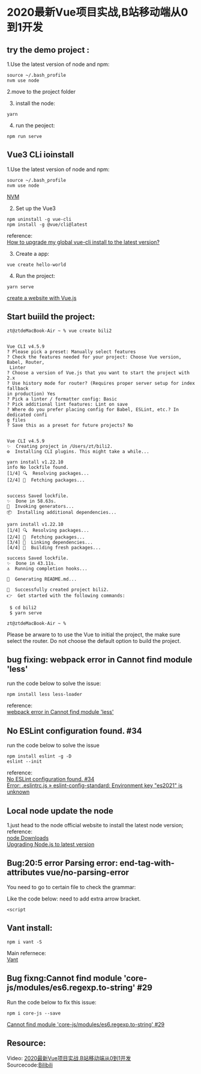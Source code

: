 # 2020最新Vue项目实战,B站移动端从0到1开发
## try the demo project  :
1.Use the latest version of node and npm:
```
source ~/.bash_profile 
nvm use node  

```
2.move to the project folder

3. install the node:
```
yarn
```
4. run the peoject:  
```
npm run serve
```
## Vue3 CLi ioinstall
1.Use the latest version of node and npm:     
```
source ~/.bash_profile 
nvm use node  
```
[NVM](https://github.com/GlennOu66304/hotelReservation)    

2. Set up the Vue3  
```
npm uninstall -g vue-cli 
npm install -g @vue/cli@latest 
```
reference:   
[How to upgrade my global vue-cli install to the latest version?](https://stackoverflow.com/questions/55686943/how-to-upgrade-my-global-vue-cli-install-to-the-latest-version)   

3. Create a app:  
```
vue create hello-world
```

4. Run the project:  
```
yarn serve
```
[create a website with Vue.js](http://glennou.cn/2020/08/24/create-a-website-with-Vuejs/)   

## Start buiild the project:  
```
zt@ztdeMacBook-Air ~ % vue create bili2 


Vue CLI v4.5.9
? Please pick a preset: Manually select features
? Check the features needed for your project: Choose Vue version, Babel, Router,
 Linter
? Choose a version of Vue.js that you want to start the project with 2.x
? Use history mode for router? (Requires proper server setup for index fallback 
in production) Yes
? Pick a linter / formatter config: Basic
? Pick additional lint features: Lint on save
? Where do you prefer placing config for Babel, ESLint, etc.? In dedicated confi
g files
? Save this as a preset for future projects? No


Vue CLI v4.5.9
✨  Creating project in /Users/zt/bili2.
⚙️  Installing CLI plugins. This might take a while...

yarn install v1.22.10
info No lockfile found.
[1/4] 🔍  Resolving packages...
[2/4] 🚚  Fetching packages...


success Saved lockfile.
✨  Done in 58.63s.
🚀  Invoking generators...
📦  Installing additional dependencies...

yarn install v1.22.10
[1/4] 🔍  Resolving packages...
[2/4] 🚚  Fetching packages...
[3/4] 🔗  Linking dependencies...
[4/4] 🔨  Building fresh packages...

success Saved lockfile.
✨  Done in 43.11s.
⚓  Running completion hooks...

📄  Generating README.md...

🎉  Successfully created project bili2.
👉  Get started with the following commands:

 $ cd bili2
 $ yarn serve

zt@ztdeMacBook-Air ~ % 
```

Please be arware to to use the Vue to initial the project, the make sure select the router.
Do not choose the default option to build the project.

## bug fixing: webpack error in Cannot find module 'less'

run the code below to solve the issue:
```
npm install less less-loader
```
reference:  
[webpack error in Cannot find module 'less'](https://stackoverflow.com/questions/36781031/webpack-error-in-cannot-find-module-less)  

## No ESLint configuration found. #34

run the code below to solve the issue
```
npm install eslint -g -D
eslint --init
```
reference:  
[No ESLint configuration found. #34](https://github.com/creativetimofficial/vue-argon-design-system/issues/34)  
[Error: .eslintrc.js » eslint-config-standard: Environment key "es2021" is unknown](https://www.jianshu.com/p/f2203df15a90)   

## Local node update the node
1.just head to the node official website to install the latest node version;
reference:  
[node Downloads](https://nodejs.org/en/download/)   
[Upgrading Node.js to latest version](https://stackoverflow.com/questions/10075990/upgrading-node-js-to-latest-version?page=2&tab=votes#tab-top)  

## Bug:20:5 error Parsing error: end-tag-with-attributes vue/no-parsing-error

You need to go to certain file to check the grammar:

Like the code below: need to add extra arrow bracket.
```
<script
```

## Vant install:  
```
npm i vant -S
```
Main refernece:  
[Vant](https://youzan.github.io/vant/#/en-US/quickstart)  

## Bug fixng:Cannot find module 'core-js/modules/es6.regexp.to-string' #29

Run the code below to fix this issue:  
```
npm i core-js --save 
```
[Cannot find module 'core-js/modules/es6.regexp.to-string' #29](https://github.com/TryGhost/gatsby-starter-ghost/issues/29)   
## Resource:
Video: [2020最新Vue项目实战,B站移动端从0到1开发](https://www.bilibili.com/video/BV1vT4y137So?from=search&seid=17762586340653805563)   
Sourcecode:[Bilibili](https://github.com/githubchx12380/vue-bilibili)   
